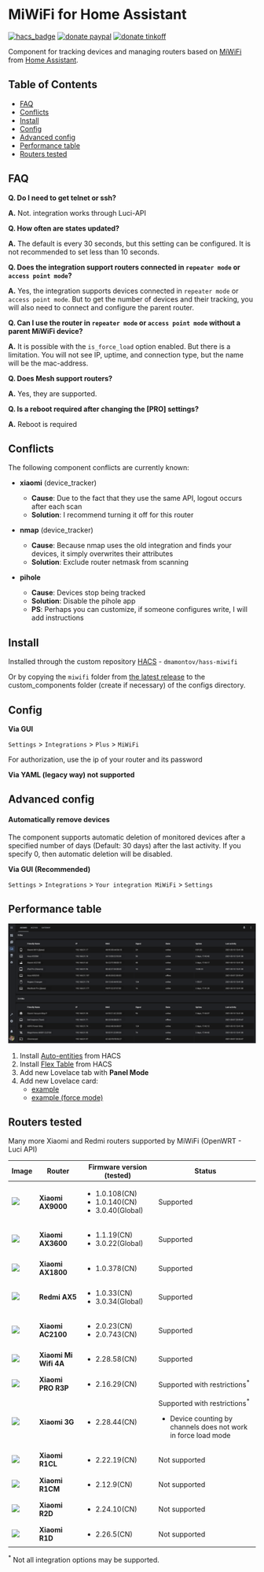 # MiWiFi for Home Assistant
[![hacs_badge](https://img.shields.io/badge/HACS-Custom-orange.svg)](https://github.com/custom-components/hacs)
[![donate paypal](https://img.shields.io/badge/Donate-PayPal-blue.svg)](https://paypal.me/dslonyara)
[![donate tinkoff](https://img.shields.io/badge/Donate-Tinkoff-yellow.svg)](https://www.tinkoff.ru/sl/3FteV5DtBOV)

Component for tracking devices and managing routers based on [MiWiFi](http://miwifi.com/) from [Home Assistant](https://www.home-assistant.io/).

## Table of Contents
- [FAQ](#faq)
- [Conflicts](#conflicts)
- [Install](#install)
- [Config](#config)
- [Advanced config](#advanced-config)
- [Performance table](#performance-table)
- [Routers tested](#routers-tested)

## FAQ
**Q. Do I need to get telnet or ssh?**

**A.** Not. integration works through Luci-API

**Q. How often are states updated?**

**A.** The default is every 30 seconds, but this setting can be configured. It is not recommended to set less than 10 seconds.

**Q. Does the integration support routers connected in `repeater mode` or `access point mode`?**

**A.** Yes, the integration supports devices connected in `repeater mode` or `access point mode`. But to get the number of devices and their tracking, you will also need to connect and configure the parent router.

**Q. Can I use the router in `repeater mode` or `access point mode` without a parent MiWiFi device?**

**A.** It is possible with the `is_force_load` option enabled. But there is a limitation. You will not see IP, uptime, and connection type, but the name will be the mac-address.

**Q. Does Mesh support routers?**

**A.** Yes, they are supported.

**Q. Is a reboot required after changing the [PRO] settings?**

**A.** Reboot is required

## Conflicts
The following component conflicts are currently known:
* **xiaomi** (device_tracker)
  * **Cause**: Due to the fact that they use the same API, logout occurs after each scan 
  * **Solution**: I recommend turning it off for this router

* **nmap** (device_tracker)
   * **Cause**: Because nmap uses the old integration and finds your devices, it simply overwrites their attributes
   * **Solution**: Exclude router netmask from scanning

* **pihole**
    * **Cause**: Devices stop being tracked
    * **Solution**: Disable the pihole app
    * **PS**: Perhaps you can customize, if someone configures write, I will add instructions

## Install
Installed through the custom repository [HACS](https://hacs.xyz/) - `dmamontov/hass-miwifi`

Or by copying the `miwifi` folder from [the latest release](https://github.com/dmamontov/hass-miwifi/releases/latest) to the custom_components folder (create if necessary) of the configs directory.

## Config
**Via GUI**

`Settings` > `Integrations` > `Plus` > `MiWiFi`

For authorization, use the ip of your router and its password

**Via YAML (legacy way) not supported**

## Advanced config
#### Automatically remove devices
The component supports automatic deletion of monitored devices after a specified number of days (Default: 30 days) after the last activity. If you specify 0, then automatic deletion will be disabled.

**Via GUI (Recommended)**

`Settings` > `Integrations` > `Your integration MiWiFi` > `Settings`

## Performance table
![](table.png)

1. Install [Auto-entities](https://github.com/thomasloven/lovelace-auto-entities) from HACS
2. Install [Flex Table](https://github.com/custom-cards/flex-table-card) from HACS
3. Add new Lovelace tab with **Panel Mode**
4. Add new Lovelace card:
   - [example](https://gist.github.com/dmamontov/d977cd01c861d1f5e66327af22fd084b)
   - [example (force mode)](https://gist.github.com/dmamontov/95990dfd155c6ef92e0e7f46762bfcc2)

## Routers tested
Many more Xiaomi and Redmi routers supported by MiWiFi (OpenWRT - Luci API)

| Image                                               | Router               | Firmware version (tested)                                                | Status                                                                                                                    |
| --------------------------------------------------- | -------------------- | ------------------------------------------------------------------------ | ------------------------------------------------------------------------------------------------------------------------- |
| ![](http://www1.miwifi.com/statics/img/RA70.png)     | **Xiaomi AX9000**    | <ul><li>1.0.108(CN)</li><li>1.0.140(CN)</li><li>3.0.40(Global)</li></ul> | Supported                                                                                                                 |
| ![](http://www1.miwifi.com/statics/img/RA72.png)     | **Xiaomi AX3600**    | <ul><li>1.1.19(CN)</li><li>3.0.22(Global)</li></ul>                      | Supported                                                                                                                 |
| ![](http://www1.miwifi.com/statics/img/AX1800.png)   | **Xiaomi AX1800**    | <ul><li>1.0.378(CN)</li></ul>                                            | Supported                                                                                                                 |
| ![](http://miwifi.com/statics/img/RA67.png)          | **Redmi AX5**        | <ul><li>1.0.33(CN)</li><li>3.0.34(Global)</li></ul>                      | Supported                                                                                                                 |
| ![](http://www1.miwifi.com/statics/img/2100@1x.png)  | **Xiaomi AC2100**    | <ul><li>2.0.23(CN)</li><li>2.0.743(CN)</li></ul>                         | Supported                                                                                                                 |
| ![](http://www1.miwifi.com/statics/img/R4AC.png)     | **Xiaomi Mi Wifi 4A** | <ul><li>2.28.58(CN)</li></ul>                                            | Supported                                                                                                                 |
| ![](http://www1.miwifi.com/statics/img/r3p.png)      | **Xiaomi PRO R3P**   | <ul><li>2.16.29(CN)</li></ul>                                            | Supported with restrictions<sup>*</sup>                                                                                   |
| ![](http://www1.miwifi.com/statics/img/R3.png)       | **Xiaomi 3G**        | <ul><li>2.28.44(CN)</li></ul>                                            | Supported with restrictions<sup>*</sup><br><ul><li>Device counting by channels does not work in force load mode</li></ul> |
| ![](http://www1.miwifi.com/statics/img/R1CL.png)     | **Xiaomi R1CL**      | <ul><li>2.22.19(CN)</li></ul>                                            | Not supported                                                                                                             |
| ![](http://www1.miwifi.com/statics/img/R1C.png)      | **Xiaomi R1CM**      | <ul><li>2.12.9(CN)</li></ul>                                             | Not supported                                                                                                             |
| ![](http://www1.miwifi.com/statics/img/R2D.png)      | **Xiaomi R2D**       | <ul><li>2.24.10(CN)</li></ul>                                            | Not supported                                                                                                             |
| ![](http://www1.miwifi.com/statics/img/R1D.png)      | **Xiaomi R1D**       | <ul><li>2.26.5(CN)</li></ul>                                             | Not supported                                                                                                             |

<sup>*</sup> Not all integration options may be supported.
